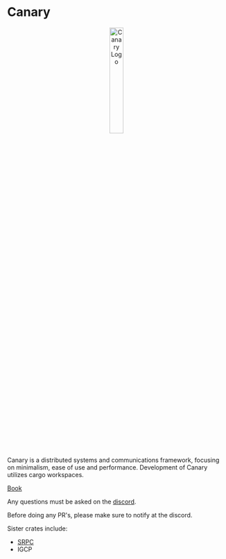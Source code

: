 # Canary

<p align="center">
    <img src = "https://i.imgur.com/LIj5jXn.png" alt = "Canary Logo" width = "25%" height = "auto" center />
</p>

Canary is a distributed systems and communications framework, focusing on minimalism, ease of use and performance.
Development of Canary utilizes cargo workspaces.

[Book](https://znx3p0.github.io/canary-book/)

Any questions must be asked on the [discord](https://discord.gg/hdjWqNe26h).

Before doing any PR's, please make sure to notify at the discord.

Sister crates include:
- [SRPC](https://github.com/znx3p0/srpc)
- IGCP
